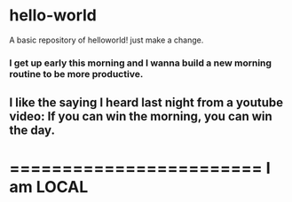 # hello-world
A basic repository of helloworld! just make a change.
### I get up early this morning and I wanna build a new morning routine to be more productive.
## I like the saying I heard last night from a youtube video: If you can win the morning, you can win the day.

========================
I am LOCAL
========================